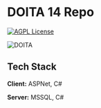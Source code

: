
# DOITA 14 Repo

[![AGPL License](https://img.shields.io/badge/license-AGPL-blue.svg)](http://www.gnu.org/licenses/agpl-3.0)

![DOITA](https://socialify.git.ci/Simomagy/DOITA/image?description=1&font=Raleway&language=1&name=1&owner=1&pattern=Plus&theme=Dark)
## Tech Stack

**Client:** ASPNet, C#

**Server:** MSSQL, C#

